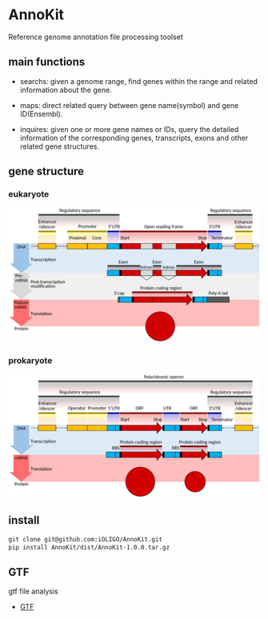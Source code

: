 # AnnoKit

Reference genome annotation file processing toolset

## main functions

- searchs: given a genome range, find genes within the range and related information about the gene.

- maps: direct related query between gene name(symbol) and gene ID(Ensembl).

- inquires: given one or more gene names or IDs, query the detailed information of the corresponding genes, transcripts, exons and other related gene structures.

## gene structure

### eukaryote

<div align="center">

<img src="./imgs/Gene_structure_eukaryote.png">

</div>

### prokaryote

<div align="center">

<img src="./imgs/Gene_structure_prokaryote.png">

</div>

## install

```shell
git clone git@github.com:iOLIGO/AnnoKit.git
pip install AnnoKit/dist/AnnoKit-1.0.0.tar.gz
```

## GTF

gtf file analysis

- [GTF](https://github.com/iOLIGO/AnnoKit/blob/main/docs/GTF.md)
